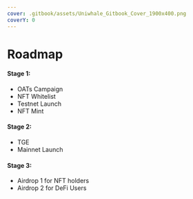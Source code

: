 ```yaml
---
cover: .gitbook/assets/Uniwhale_Gitbook_Cover_1900x400.png
coverY: 0
---
```


# Roadmap

#### Stage 1:&#x20;

* OATs Campaign&#x20;
* NFT Whitelist
* Testnet Launch&#x20;
* NFT Mint

#### Stage 2:&#x20;

* TGE
* Mainnet Launch

#### Stage 3:

* Airdrop 1 for NFT holders
* Airdrop 2 for DeFi Users

